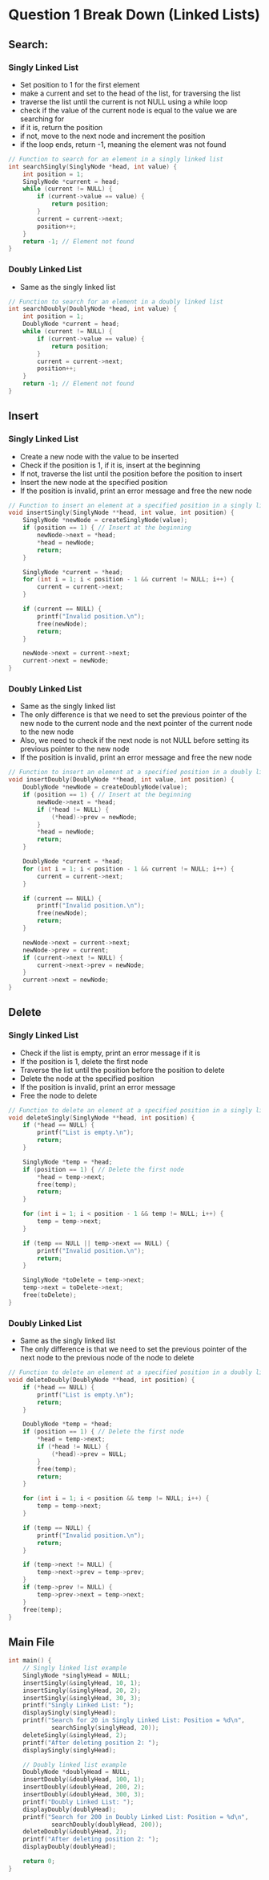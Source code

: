 # Question 1 Break Down (Linked Lists)

## Search:

### Singly Linked List

- Set position to 1 for the first element
- make a current and set to the head of the list, for traversing the list
- traverse the list until the current is not NULL using a while loop
- check if the value of the current node is equal to the value we are searching for
- if it is, return the position
- if not, move to the next node and increment the position
- if the loop ends, return -1, meaning the element was not found

```c
// Function to search for an element in a singly linked list
int searchSingly(SinglyNode *head, int value) {
	int position = 1;
	SinglyNode *current = head;
	while (current != NULL) {
		if (current->value == value) {
			return position;
		}
		current = current->next;
		position++;
	}
	return -1; // Element not found
}
```

### Doubly Linked List

- Same as the singly linked list

```c
// Function to search for an element in a doubly linked list
int searchDoubly(DoublyNode *head, int value) {
	int position = 1;
	DoublyNode *current = head;
	while (current != NULL) {
		if (current->value == value) {
			return position;
		}
		current = current->next;
		position++;
	}
	return -1; // Element not found
}
```

## Insert

### Singly Linked List

- Create a new node with the value to be inserted
- Check if the position is 1, if it is, insert at the beginning
- If not, traverse the list until the position before the position to insert
- Insert the new node at the specified position
- If the position is invalid, print an error message and free the new node

```c
// Function to insert an element at a specified position in a singly linked list
void insertSingly(SinglyNode **head, int value, int position) {
	SinglyNode *newNode = createSinglyNode(value);
	if (position == 1) { // Insert at the beginning
		newNode->next = *head;
		*head = newNode;
		return;
	}

	SinglyNode *current = *head;
	for (int i = 1; i < position - 1 && current != NULL; i++) {
		current = current->next;
	}

	if (current == NULL) {
		printf("Invalid position.\n");
		free(newNode);
		return;
	}

	newNode->next = current->next;
	current->next = newNode;
}
```

### Doubly Linked List

- Same as the singly linked list
- The only difference is that we need to set the previous pointer of the new node to the current node and the next pointer of the current node to the new node
- Also, we need to check if the next node is not NULL before setting its previous pointer to the new node
- If the position is invalid, print an error message and free the new node


```c
// Function to insert an element at a specified position in a doubly linked list
void insertDoubly(DoublyNode **head, int value, int position) {
	DoublyNode *newNode = createDoublyNode(value);
	if (position == 1) { // Insert at the beginning
		newNode->next = *head;
		if (*head != NULL) {
			(*head)->prev = newNode;
		}
		*head = newNode;
		return;
	}

	DoublyNode *current = *head;
	for (int i = 1; i < position - 1 && current != NULL; i++) {
		current = current->next;
	}

	if (current == NULL) {
		printf("Invalid position.\n");
		free(newNode);
		return;
	}

	newNode->next = current->next;
	newNode->prev = current;
	if (current->next != NULL) {
		current->next->prev = newNode;
	}
	current->next = newNode;
}
```

## Delete

### Singly Linked List

- Check if the list is empty, print an error message if it is
- If the position is 1, delete the first node
- Traverse the list until the position before the position to delete
- Delete the node at the specified position
- If the position is invalid, print an error message
- Free the node to delete

```c
// Function to delete an element at a specified position in a singly linked list
void deleteSingly(SinglyNode **head, int position) {
	if (*head == NULL) {
		printf("List is empty.\n");
		return;
	}

	SinglyNode *temp = *head;
	if (position == 1) { // Delete the first node
		*head = temp->next;
		free(temp);
		return;
	}

	for (int i = 1; i < position - 1 && temp != NULL; i++) {
		temp = temp->next;
	}

	if (temp == NULL || temp->next == NULL) {
		printf("Invalid position.\n");
		return;
	}

	SinglyNode *toDelete = temp->next;
	temp->next = toDelete->next;
	free(toDelete);
}
```

### Doubly Linked List

- Same as the singly linked list
- The only difference is that we need to set the previous pointer of the next node to the previous node of the node to delete

```c
// Function to delete an element at a specified position in a doubly linked list
void deleteDoubly(DoublyNode **head, int position) {
	if (*head == NULL) {
		printf("List is empty.\n");
		return;
	}

	DoublyNode *temp = *head;
	if (position == 1) { // Delete the first node
		*head = temp->next;
		if (*head != NULL) {
			(*head)->prev = NULL;
		}
		free(temp);
		return;
	}

	for (int i = 1; i < position && temp != NULL; i++) {
		temp = temp->next;
	}

	if (temp == NULL) {
		printf("Invalid position.\n");
		return;
	}

	if (temp->next != NULL) {
		temp->next->prev = temp->prev;
	}
	if (temp->prev != NULL) {
		temp->prev->next = temp->next;
	}
	free(temp);
}
```

## Main File

```c
int main() {
	// Singly linked list example
	SinglyNode *singlyHead = NULL;
	insertSingly(&singlyHead, 10, 1);
	insertSingly(&singlyHead, 20, 2);
	insertSingly(&singlyHead, 30, 3);
	printf("Singly Linked List: ");
	displaySingly(singlyHead);
	printf("Search for 20 in Singly Linked List: Position = %d\n",
			searchSingly(singlyHead, 20));
	deleteSingly(&singlyHead, 2);
	printf("After deleting position 2: ");
	displaySingly(singlyHead);

	// Doubly linked list example
	DoublyNode *doublyHead = NULL;
	insertDoubly(&doublyHead, 100, 1);
	insertDoubly(&doublyHead, 200, 2);
	insertDoubly(&doublyHead, 300, 3);
	printf("Doubly Linked List: ");
	displayDoubly(doublyHead);
	printf("Search for 200 in Doubly Linked List: Position = %d\n",
			searchDoubly(doublyHead, 200));
	deleteDoubly(&doublyHead, 2);
	printf("After deleting position 2: ");
	displayDoubly(doublyHead);

	return 0;
}
```
